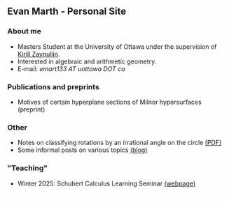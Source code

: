 ## Evan Marth - Personal Site

### About me

- Masters Student at the University of Ottawa under the supervision of [Kirill Zaynullin](https://kirillmath.ca/).
- Interested in algebraic and arithmetic geometry.
- E-mail: *emart133 AT uottawa DOT ca*

### Publications and preprints

- Motives of certain hyperplane sections of Milnor hypersurfaces (preprint) 

### Other

- Notes on classifying rotations by an irrational angle on the circle [(PDF)](pdfs/irrational.pdf) 
- Some informal posts on various topics [(blog)](blog/index.html)

### "Teaching"

- Winter 2025: Schubert Calculus Learning Seminar [(webpage)](pages/schubert.html)  

<p style="color:white;">...</p>

